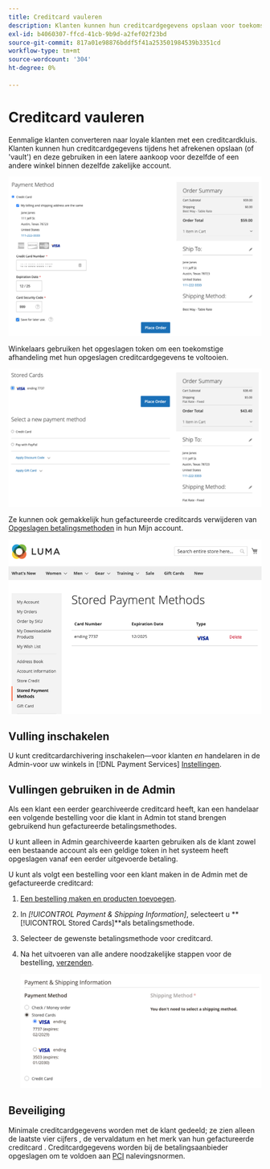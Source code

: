 ```yaml
---
title: Creditcard vauleren
description: Klanten kunnen hun creditcardgegevens opslaan voor toekomstige aankopen.
exl-id: b4060307-ffcd-41cb-9b9d-a2fef02f23bd
source-git-commit: 817a01e98876bddf5f41a253501984539b3351cd
workflow-type: tm+mt
source-wordcount: '304'
ht-degree: 0%

---
```


# Creditcard vauleren

Eenmalige klanten converteren naar loyale klanten met een creditcardkluis. Klanten kunnen hun creditcardgegevens tijdens het afrekenen opslaan (of &#39;vault&#39;) en deze gebruiken in een latere aankoop voor dezelfde of een andere winkel binnen dezelfde zakelijke account.

![hun creditcard voor later gebruik uitvullen](assets/save-card-for-later.png)

Winkelaars gebruiken het opgeslagen token om een toekomstige afhandeling met hun opgeslagen creditcardgegevens te voltooien.

![Opgeslagen referenties gebruiken voor toekomstige aankoop](assets/use-stored-card.png)

Ze kunnen ook gemakkelijk hun gefactureerde creditcards verwijderen van [Opgeslagen betalingsmethoden](https://docs.magento.com/user-guide/customers/account-dashboard-stored-payment-methods.html) in hun Mijn account.

![Opgeslagen betalingsmethoden in Mijn account](assets/stored-payment-methods.png)

## Vulling inschakelen

U kunt creditcardarchivering inschakelen—voor klanten _en_ handelaren in de Admin-voor uw winkels in [!DNL Payment Services] [Instellingen](settings.md#card-vaulting).

## Vullingen gebruiken in de Admin

Als een klant een eerder gearchiveerde creditcard heeft, kan een handelaar een volgende bestelling voor die klant in Admin tot stand brengen gebruikend hun gefactureerde betalingsmethodes.

U kunt alleen in Admin gearchiveerde kaarten gebruiken als de klant zowel een bestaande account als een geldige token in het systeem heeft opgeslagen vanaf een eerder uitgevoerde betaling.

U kunt als volgt een bestelling voor een klant maken in de Admin met de gefactureerde creditcard:

1. [Een bestelling maken en producten toevoegen](https://experienceleague.adobe.com/docs/commerce-admin/stores-sales/point-of-purchase/assist/customer-account-create-order.html).
1. In _[!UICONTROL Payment & Shipping Information]_, selecteert u **[!UICONTROL Stored Cards]**als betalingsmethode.
1. Selecteer de gewenste betalingsmethode voor creditcard.
1. Na het uitvoeren van alle andere noodzakelijke stappen voor de bestelling, [verzenden](https://experienceleague.adobe.com/docs/commerce-admin/stores-sales/point-of-purchase/assist/customer-account-create-order.html?lang=en#step-3%3A-submit-the-order).

   ![Gekwalificeerde creditcard gebruiken in Admin voor klant](assets/admin-vaultedcard.png)

## Beveiliging

Minimale creditcardgegevens worden met de klant gedeeld; ze zien alleen de laatste vier cijfers , de vervaldatum en het merk van hun gefactureerde creditcard . Creditcardgegevens worden bij de betalingsaanbieder opgeslagen om te voldoen aan [PCI](security.md#PCI-compliance) nalevingsnormen.
